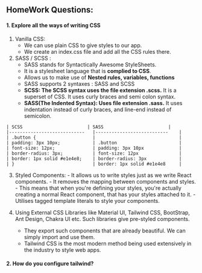## HomeWork Questions:

#### 1. Explore all the ways of writing CSS
  1. Vanilla CSS:
     - We can use plain CSS to give styles to our app.
     - We create an index.css file and add all the CSS rules there.
  2. SASS / SCSS :
     - SASS stands for Syntactically Awesome StyleSheets.
     - It is a stylesheet language that is **complied to CSS**.
     - Allows us to make use of **Nested rules, variables, functions**
     - SASS supports 2 syntaxes : SASS and SCSS
     - **SCSS: The SCSS syntax uses the file extension .scss.** It is a superset of CSS. It uses curly braces and semi colon syntax.
     - **SASS(The Indented Syntax): Uses file extension .sass.** It uses indentation instead of curly braces, and line-end instead of semicolon.
       
    | SCSS                        | SASS                      	|
    |----------------------------	|---------------------------	|
    | .button {                  	|                           	|
    | padding: 3px 10px;         	| .button                   	|
    | font-size: 12px;           	| padding: 3px 10px         	|
    | border-radius: 3px;        	| font-size: 12px           	|
    | border: 1px solid #e1e4e8; 	| border-radius: 3px        	|
    | }                          	| border: 1px solid #e1e4e8 	|

  3. Styled Components:
    - It allows us to write styles just as we write React components.
    - It removes the mapping between components and styles.
    - This means that when you're defining your styles, you're actually creating a normal React component, that has your styles attached to it.
    - Utilises tagged template literals to style your components.
     
  5. Using External CSS Libraries like Material UI, Tailwind CSS, BootStrap, Ant Design, Chakra UI etc. Such libraries give pre-styled components.
     - They export such components that are already beautiful. We can simply import and use them.
     - Tailwind CSS is the most modern method being used extensively in the industry to style web apps. 

#### 2. How do you configure tailwind?

